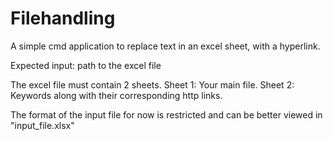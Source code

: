 # Filehandling
A simple cmd application to replace text in an excel sheet, with a hyperlink.

Expected input: path to the excel file

The excel file must contain 2 sheets.
Sheet 1: Your main file.
Sheet 2: Keywords along with their corresponding http links.

The format of the input file for now is restricted and can be better viewed in "input_file.xlsx"